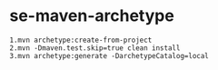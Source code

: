 # se-maven-archetype
	1.mvn archetype:create-from-project
	2.mvn -Dmaven.test.skip=true clean install
	3.mvn archetype:generate -DarchetypeCatalog=local